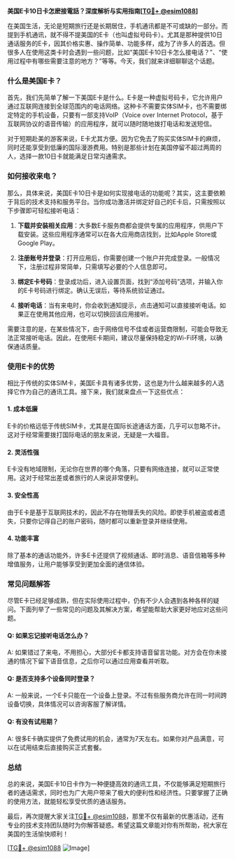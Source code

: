 **美国E卡10日卡怎麽接電話？深度解析与实用指南[[TG💪+ @esim1088](https://t.me/s/esim1088)]**

在美国生活，无论是短期旅行还是长期居住，手机通讯都是不可或缺的一部分。而提到手机通讯，就不得不提美国的E卡（也叫虚拟号码卡）。尤其是那种提供10日通话服务的E卡，因其价格实惠、操作简单、功能多样，成为了许多人的首选。但很多人在使用这类卡时会遇到一些问题，比如“美国E卡10日卡怎么接电话？”、“使用过程中有哪些需要注意的地方？”等等。今天，我们就来详细聊聊这个话题。

### 什么是美国E卡？

首先，我们先简单了解一下美国E卡是什么。E卡是一种虚拟号码卡，它允许用户通过互联网连接到全球范围内的电话网络。这种卡不需要实体SIM卡，也不需要绑定特定的手机设备，只要有一部支持VoIP（Voice over Internet Protocol，基于互联网协议的语音传输）的应用程序，就可以随时随地拨打电话和发送短信。

对于短期赴美的游客来说，E卡尤其方便。因为它免去了购买实体SIM卡的麻烦，同时还能享受到低廉的国际漫游费用。特别是那些计划在美国停留不超过两周的人，选择一款10日卡就能满足日常沟通需求。

### 如何接收来电？

那么，具体来说，美国E卡10日卡是如何实现接电话的功能呢？其实，这主要依赖于背后的技术支持和服务平台。当你成功激活并绑定好自己的E卡后，只需按照以下步骤即可轻松接听电话：

1. **下载并安装相关应用**：大多数E卡服务商都会提供专属的应用程序，供用户下载安装。这些应用程序通常可以在各大应用商店找到，比如Apple Store或Google Play。
   
2. **注册账号并登录**：打开应用后，你需要创建一个账户并完成登录。一般情况下，注册过程非常简单，只需填写必要的个人信息即可。

3. **绑定E卡号码**：登录成功后，进入设置页面，找到“添加号码”选项，并输入你的E卡号码进行绑定。确认无误后，等待系统验证通过。

4. **接听电话**：当有来电时，你会收到通知提示，点击通知可以直接接听电话。如果正在使用其他应用，也可以切换回该应用接听。

需要注意的是，在某些情况下，由于网络信号不佳或者运营商限制，可能会导致无法正常接听电话。因此，在使用E卡期间，建议尽量保持稳定的Wi-Fi环境，以确保通话质量。

### 使用E卡的优势

相比于传统的实体SIM卡，美国E卡具有诸多优势，这也是为什么越来越多的人选择它作为自己的通讯工具。接下来，我们就来盘点一下这些优点：

#### 1. 成本低廉
E卡的价格远低于传统SIM卡，尤其是在国际长途通话方面，几乎可以忽略不计。这对于经常需要拨打国际电话的朋友来说，无疑是一大福音。

#### 2. 灵活性强
E卡没有地域限制，无论你在世界的哪个角落，只要有网络连接，就可以正常使用。这对于经常出差或者旅行的人来说非常便利。

#### 3. 安全性高
由于E卡是基于互联网技术的，因此不存在物理丢失的风险。即使手机被盗或者遗失，只要你记得自己的账户密码，随时都可以重新登录并继续使用。

#### 4. 功能丰富
除了基本的通话功能外，许多E卡还提供了视频通话、即时消息、语音信箱等多种增值服务，让用户能够享受到更加全面的通信体验。

### 常见问题解答

尽管E卡已经足够成熟，但在实际使用过程中，仍有不少人会遇到各种各样的疑问。下面列举了一些常见的问题及其解决方案，希望能帮助大家更好地应对这些问题。

#### Q: 如果忘记接听电话怎么办？
A: 如果错过了来电，不用担心，大部分E卡都支持语音留言功能。对方会在你未接通的情况下留下语音信息，之后你可以通过应用查看并听取。

#### Q: 是否支持多个设备同时登录？
A: 一般来说，一个E卡只能在一个设备上登录。不过有些服务商允许在同一时间跨设备切换，具体情况可以咨询客服了解详情。

#### Q: 有没有试用期？
A: 很多E卡确实提供了免费试用的机会，通常为7天左右。如果你对产品满意，可以在试用结束后直接购买正式套餐。

### 总结

总的来说，美国E卡10日卡作为一种便捷高效的通讯工具，不仅能够满足短期旅行者的通话需求，同时也为广大用户带来了极大的便利性和经济性。只要掌握了正确的使用方法，就能轻松享受优质的通话服务。

最后，再次提醒大家关注[TG💪+ @esim1088](https://t.me/s/esim1088)，那里不仅有最新的优惠活动，还有专业的技术支持团队随时为你解答疑惑。希望这篇文章能对你有所帮助，祝大家在美国的生活愉快顺利！

[[TG💪+ @esim1088](https://t.me/s/esim1088) ![Image](https://i.postimg.cc/4NQfJmqS/Snipaste-2025-05-13-00-14-12.png)]
